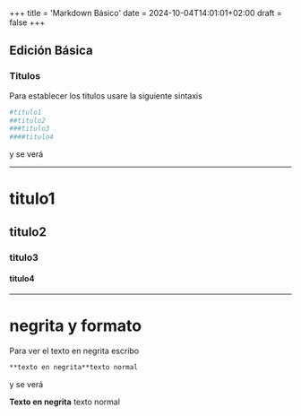 +++
title = 'Markdown Básico'
date = 2024-10-04T14:01:01+02:00
draft = false
+++

## Edición Básica

### Titulos

Para establecer los titulos usare la siguiente sintaxis

```makefile
#titulo1
##titulo2
###titulo3
####titulo4
```

y se verá

---

# titulo1

## titulo2

### titulo3

#### titulo4

---

# negrita y formato

Para ver el texto en negrita escribo

```markdown
**texto en negrita**texto normal
```

y se verá

**Texto en negrita** texto normal
